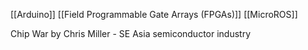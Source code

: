 [[Arduino]]
[[Field Programmable Gate Arrays (FPGAs)]]
[[MicroROS]]

Chip War by Chris Miller - SE Asia semiconductor industry